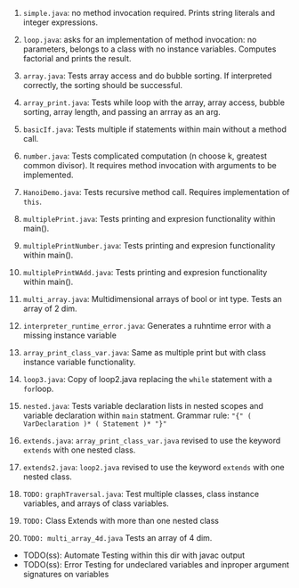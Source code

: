 1. `simple.java`: no method invocation required. Prints string literals and integer expressions.
2. `loop.java`: asks for an implementation of method invocation: no parameters, belongs to a class with no instance variables. Computes factorial and prints the result.
3. `array.java`: Tests array access and do bubble sorting. If interpreted correctly, the sorting should be successful.
4. `array_print.java`: Tests while loop with the array, array access, bubble sorting, array length, and passing an arrray as an arg. 
5. `basicIf.java`: Tests multiple if statements within main without a method call.
6. `number.java`: Tests complicated computation (n choose k, greatest common divisor). It requires method invocation with arguments to be implemented.
7. `HanoiDemo.java`: Tests recursive method call. Requires implementation of `this`. 
8. `multiplePrint.java`: Tests printing and expresion functionality within main().
9. `multiplePrintNumber.java`: Tests printing and expresion functionality within main().
10. `multiplePrintWAdd.java`: Tests printing and expresion functionality within main().
11. `multi_array.java`: Multidimensional arrays of bool or int type. Tests an array of 2 dim.
12. `interpreter_runtime_error.java`: Generates a ruhntime error with a missing instance variable
13. `array_print_class_var.java`: Same as multiple print but with class instance variable functionality.
14. `loop3.java`: Copy of loop2.java replacing the `while` statement with a `for`loop.
15. `nested.java`: Tests variable declaration lists in nested scopes and variable declaration within `main` statment. Grammar rule: `"{" ( VarDeclaration )* ( Statement )* "}"`
16. `extends.java`: `array_print_class_var.java` revised to use the keyword `extends` with one nested class.
17. `extends2.java`: `loop2.java` revised to use the keyword `extends` with one nested class. 

18. `TODO:` `graphTraversal.java`: Test multiple classes, class instance variables, and arrays of class variables.
19. `TODO:` Class Extends with more than one nested class  
20. `TODO: multi_array_4d.java` Tests an array of 4 dim.

* TODO(ss): Automate Testing within this dir with javac output
* TODO(ss): Error Testing for undeclared variables and inproper argument signatures on variables 
